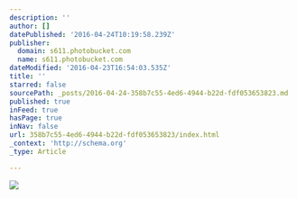 ```yaml
---
description: ''
author: []
datePublished: '2016-04-24T10:19:58.239Z'
publisher:
  domain: s611.photobucket.com
  name: s611.photobucket.com
dateModified: '2016-04-23T16:54:03.535Z'
title: ''
starred: false
sourcePath: _posts/2016-04-24-358b7c55-4ed6-4944-b22d-fdf053653823.md
published: true
inFeed: true
hasPage: true
inNav: false
url: 358b7c55-4ed6-4944-b22d-fdf053653823/index.html
_context: 'http://schema.org'
_type: Article

---
```

![](http://i611.photobucket.com/albums/tt191/Leda_Grace_Rasmussen/2016-04-21%2020.30.38_zpsnuq6pnm7.jpg?1461429577970&1461429588771&1461429602723&1461429624430)